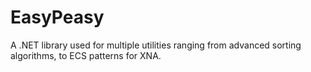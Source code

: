 # EasyPeasy
A .NET library used for multiple utilities ranging from advanced sorting algorithms, to ECS patterns for XNA.
